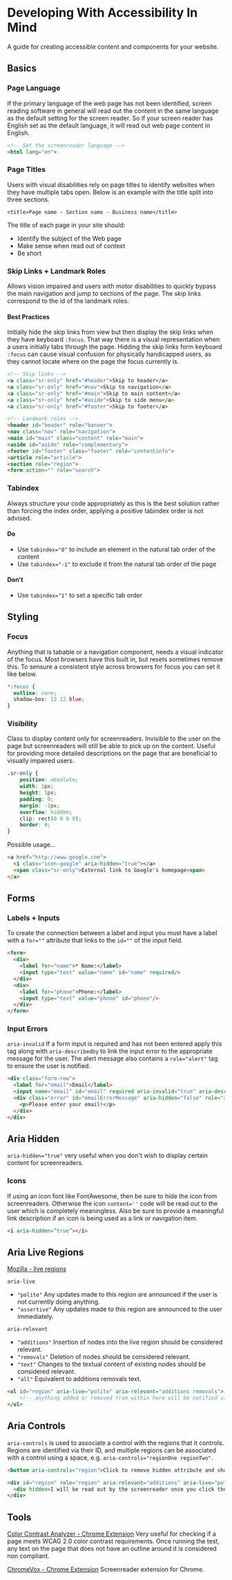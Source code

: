 # Developing With Accessibility In Mind
A guide for creating accessible content and components for your website.

## Basics

### Page Language

If the primary language of the web page has not been identified, screen reading software in general will read out the content in the same language as the default setting for the screen reader. So if your screen reader has English set as the default language, it will read out web page content in English. 

```html
<!-- Set the screenreader language -->
<html lang="en">
```

### Page Titles

Users with visual disabilities rely on page titles to identify websites when they have multiple tabs open.
Below is an example with the title split into three sections.

```
<title>Page name - Section name - Business name</title>
```

The title of each page in your site should:
- Identify the subject of the Web page
- Make sense when read out of context
- Be short

### Skip Links + Landmark Roles

Allows vision impaired and users with motor disabilities to quickly bypass the main navigation and jump to sections of the page.  The skip links correspond to the id of the landmark roles.

#### Best Practices

Initially hide the skip links from view but then display the skip links when they have keyboard `:focus`.  That way there is a visual representation when a users initially tabs through the page.  Hidding the skip links form keyboard `:focus` can cause visual confusion for physically handicapped users, as they cannot locate where on the page the focus currently is. 

```html
<!-- Skip links -->
<a class="sr-only" href="#header">Skip to header</a>
<a class="sr-only" href="#nav">Skip to navigation</a>
<a class="sr-only" href="#main">Skip to main content</a>
<a class="sr-only" href="#aside">Skip to side menu</a>
<a class="sr-only" href="#footer">Skip to footer</a>

<!-- Landmark roles -->
<header id="header" role="banner">
<nav class="nav" role="navigation">
<main id="main" class="content" role="main">
<aside id="aside" role="complementary">
<footer id="footer" class="footer" role="contentinfo">
<article role="article">
<section role="region">
<form action="" role="search">
```

### Tabindex

Always structure your code appropriately as this is the best solution rather than forcing the index order, applying a positive tabindex order is not advised.

#### Do
- Use `tabindex="0"` to include an element in the natural tab order of the content
- Use `tabindex="-1"` to exclude it from the natural tab order of the page

#### Don't
- Use `tabindex="1"` to set a specific tab order

## Styling

### Focus

Anything that is tabable or a navigation component, needs a visual indicator of the focus. Most browsers have this built in, but resets sometimes remove this.  To sensure a consistent style across browsers for focus you can set it like below.

```css
*:focus {
  outline: none;
  shadow-box: 12 12 blue;
}
```

### Visibility

Class to display content only for screenreaders. Invisible to the user on the page but screenreaders will still be able to pick up on the content.  Useful for providing more detailed descriptions on the page that are beneficial to visually impaired users.

```css
.sr-only {
    position: absolute;
    width: 1px;
    height: 1px;
    padding: 0;
    margin: -1px;
    overflow: hidden;
    clip: rect(0 0 0 0);
    border: 0;
}
```

Possible usage...

```html
<a href="http://www.google.com">
  <i class="icon-google" aria-hidden="true"></a>
  <span class="sr-only">External link to Google's homepage<span>
</a>
```


## Forms

### Labels + Inputs

To create the connection between a label and input you must have a label with a `for=""` attribute that links to the `id=""` of the input field.

```html
<form>
  <div>
    <label for="name">* Name:</label>
    <input type="text" value="name" id="name" required/>
  </div>
  <div>
    <label for="phone">Phone:</label>
    <input type="text" value="phone" id="phone"/>
  </div>
</form>  
```

### Input Errors

`aria-invalid` If a form input is required and has not been entered apply this tag along with `aria-describedby` to link the input error to the appropriate message for the user. The alert message also contains a `role="alert"` tag to ensure the user is notified.

```html
<div class="form-row">
  <label for="email">Email</label>
  <input name="email" id="email" required aria-invalid="true" aria-describedby="emailErrorMessage">
  <div class="error" id="emailErrorMessage" aria-hidden="false" role="alert" aria-atomic="true">
    <p>Please enter your email!</p>
  </div>
</div>
```

## Aria Hidden

`aria-hidden="true"` very useful when you don't wish to display certain content for screenreaders.

### Icons

If using an icon font like FontAwesome, then be sure to hide the icon from screenreaders. Otherwise the icon `content=''` code will be read out to the user which is completely meaningless. Also be sure to provide a meaningful link description if an icon is being used as a link or navigation item.

``` html
<i aria-hidden=“true”></i>
```

## Aria Live Regions

[Mozilla - live regions](https://developer.mozilla.org/en-US/docs/Web/Accessibility/ARIA/ARIA_Live_Regions)

`aria-live`
- `"polite"` Any updates made to this region are announced if the user is not currently doing anything.
- `"assertive"` Any updates made to this region are announced to the user immediately.

`aria-relevant`
- `"additions"` Insertion of nodes into the live region should be considered relevant.
- `"removals"` Deletion of nodes should be considered relevant.
- `"text"` Changes to the textual content of existing nodes should be considered relevant.
- `"all"` Equivalent to additions removals text.

```html
<ul id="region" aria-live="polite" aria-relevant="additions removals">
	<!-- anything added or removed from within here will be notified via the screenreader to the user -->
</ul>
```

## Aria Controls

`aria-controls` is used to associate a control with the regions that it controls. Regions are identified via their ID, and multiple regions can be associated with a control using a space, e.g. `aria-controls="regionOne regionTwo"`.

```html
<button aria-controls="region">Click to remove hidden attribute and show div</button>

<div id="region" role="region" aria-relevant="additions" aria-live="polite">
  <div hidden>I will be read out by the screenreader once you click the button</div>
</div>
```

## Tools

[Color Contrast Analyzer - Chrome Extension](https://chrome.google.com/webstore/detail/color-contrast-analyzer/dagdlcijhfbmgkjokkjicnnfimlebcll?hl=en)
Very useful for checking if a page meets WCAG 2.0 color contrast requirements.  Once running the test, any text on the page that does not have an outline around it is considered non compliant.

[ChromeVox - Chrome Extension](https://chrome.google.com/webstore/detail/chromevox/kgejglhpjiefppelpmljglcjbhoiplfn?hl=en)
Screenreader extension for Chrome.




